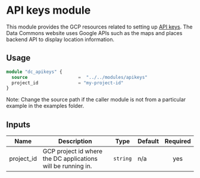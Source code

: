 # API keys module

This module provides the GCP resources related to setting up [API keys](https://cloud.google.com/docs/authentication/api-keys). The Data Commons website uses Google APIs such as the maps and places backend API to display location information.

## Usage

```tf
module "dc_apikeys" {
  source                   =  "../../modules/apikeys"
  project_id               = "my-project-id"
}
```

Note: Change the source path if the caller module is not from a particular example in the examples folder.

## Inputs

| Name | Description | Type | Default | Required |
|------|-------------|------|---------|:--------:|
| project\_id | GCP project id where the DC applications will be running in.| `string` | n/a | yes |
